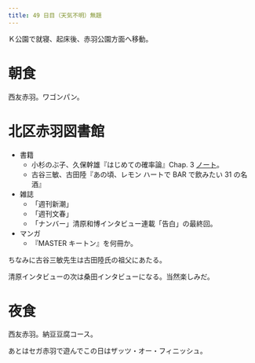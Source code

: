 ```yaml
---
title: 49 日目（天気不明）無題
---
```


Ｋ公園で就寝、起床後、赤羽公園方面へ移動。

# 朝食

西友赤羽。ワゴンパン。

# 北区赤羽図書館

* 書籍
  * 小杉のぶ子、久保幹雄『はじめての確率論』Chap. 3 [ノート][kosugi11]。
  * 古谷三敏、古田陸『あの頃、レモン ハートで BAR で飲みたい 31 の名酒』
* 雑誌
  * 「週刊新潮」
  * 「週刊文春」
  * 「ナンバー」清原和博インタビュー連載「告白」の最終回。
* マンガ
  * 『MASTER キートン』を何冊か。

ちなみに古谷三敏先生は古田陸氏の祖父にあたる。

清原インタビューの次は桑田インタビューになる。当然楽しみだ。

[kosugi11]: https://github.com/showa-yojyo/jupyter-notebooks/kosugi11

# 夜食

西友赤羽。納豆豆腐コース。

あとはセガ赤羽で遊んでこの日はザッツ・オー・フィニッシュ。
